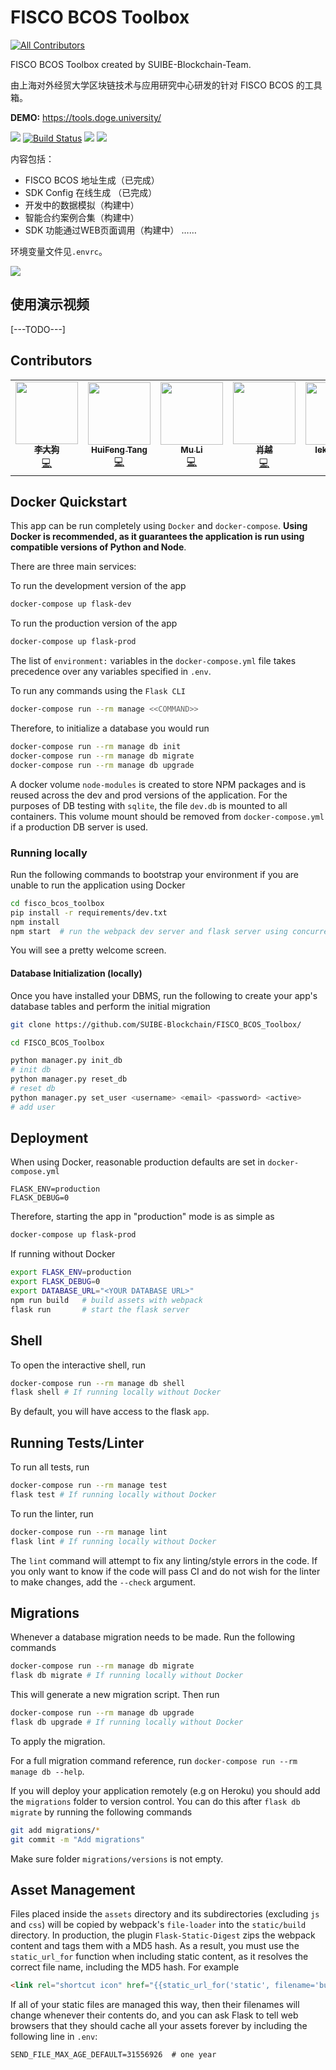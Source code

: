 # FISCO BCOS Toolbox
<!-- ALL-CONTRIBUTORS-BADGE:START - Do not remove or modify this section -->
[![All Contributors](https://img.shields.io/badge/all_contributors-7-orange.svg?style=flat-square)](#contributors-)
<!-- ALL-CONTRIBUTORS-BADGE:END -->
FISCO BCOS Toolbox created by SUIBE-Blockchain-Team.

由上海对外经贸大学区块链技术与应用研究中心研发的针对 FISCO BCOS 的工具箱。

**DEMO:** <https://tools.doge.university/>

![](https://img.shields.io/badge/SUIBE--B-CopyRight-blue)
  [![Build Status](https://travis-ci.com/SUIBE-Blockchain/FISCO_BCOS_Toolbox.svg?branch=master)](https://travis-ci.com/SUIBE-Blockchain/FISCO_BCOS_Toolbox)
  ![](https://img.shields.io/badge/language-python-orange.svg)
  ![](https://img.shields.io/badge/license-MIT-000000.svg)

内容包括：

- FISCO BCOS 地址生成（已完成）
- SDK Config 在线生成 （已完成）
- 开发中的数据模拟（构建中）
- 智能合约案例合集（构建中）
- SDK 功能通过WEB页面调用（构建中）
……

环境变量文件见`.envrc`。

![](https://tva1.sinaimg.cn/large/007S8ZIlly1ge8j964uioj31j10u0470.jpg)

## 使用演示视频

[---TODO---]

## Contributors

<!-- ALL-CONTRIBUTORS-LIST: START - Do not remove or modify this section -->
<!-- ALL-CONTRIBUTORS-LIST:START - Do not remove or modify this section -->
<!-- prettier-ignore-start -->
<!-- markdownlint-disable -->
<table>
  <tr>
    <td align="center"><a href="https://github.com/leeduckgo"><img src="https://avatars1.githubusercontent.com/u/12784118?v=4" width="100px;" alt=""/><br /><sub><b>李大狗</b></sub></a><br /><a href="https://github.com/SUIBE-Blockchain/FISCO_BCOS_Toolbox/commits?author=leeduckgo" title="Code">💻</a></td>
    <td align="center"><a href="https://blog.csdn.net/qq_19381989"><img src="https://avatars3.githubusercontent.com/u/45918704?v=4" width="100px;" alt=""/><br /><sub><b>HuiFeng Tang</b></sub></a><br /><a href="https://github.com/SUIBE-Blockchain/FISCO_BCOS_Toolbox/commits?author=99Kies" title="Code">💻</a></td>
    <td align="center"><a href="https://github.com/dengcheng6502"><img src="https://avatars0.githubusercontent.com/u/30894162?v=4" width="100px;" alt=""/><br /><sub><b>Mu Li</b></sub></a><br /><a href="https://github.com/SUIBE-Blockchain/FISCO_BCOS_Toolbox/commits?author=dengcheng6502" title="Code">💻</a></td>
    <td align="center"><a href="http://cnmf.net.cn"><img src="https://avatars1.githubusercontent.com/u/42673461?v=4" width="100px;" alt=""/><br /><sub><b>肖越</b></sub></a><br /><a href="https://github.com/SUIBE-Blockchain/FISCO_BCOS_Toolbox/commits?author=xiaoyue2019" title="Code">💻</a></td>
    <td align="center"><a href="https://github.com/lekko1988"><img src="https://avatars0.githubusercontent.com/u/19570787?v=4" width="100px;" alt=""/><br /><sub><b>lekko1988</b></sub></a><br /><a href="https://github.com/SUIBE-Blockchain/FISCO_BCOS_Toolbox/commits?author=lekko1988" title="Code">💻</a></td>
    <td align="center"><a href="http://hqwangningbo.gitee.io"><img src="https://avatars2.githubusercontent.com/u/57781136?v=4" width="100px;" alt=""/><br /><sub><b>hqwangningbo</b></sub></a><br /><a href="https://github.com/SUIBE-Blockchain/FISCO_BCOS_Toolbox/commits?author=hqwangningbo" title="Code">💻</a></td>
    <td align="center"><a href="https://github.com/whtech"><img src="https://avatars1.githubusercontent.com/u/8427564?v=4" width="100px;" alt=""/><br /><sub><b>whtech</b></sub></a><br /><a href="#infra-whtech" title="Infrastructure (Hosting, Build-Tools, etc)">🚇</a></td>
  </tr>
</table>

<!-- markdownlint-enable -->
<!-- prettier-ignore-end -->
<!-- ALL-CONTRIBUTORS-LIST:END -->
<!-- ALL-CONTRIBUTORS-LIST:END -->

## Docker Quickstart

This app can be run completely using `Docker` and `docker-compose`. **Using Docker is recommended, as it guarantees the application is run using compatible versions of Python and Node**.

There are three main services:

To run the development version of the app

```bash
docker-compose up flask-dev
```

To run the production version of the app

```bash
docker-compose up flask-prod
```

The list of `environment:` variables in the `docker-compose.yml` file takes precedence over any variables specified in `.env`.

To run any commands using the `Flask CLI`

```bash
docker-compose run --rm manage <<COMMAND>>
```

Therefore, to initialize a database you would run

```bash
docker-compose run --rm manage db init
docker-compose run --rm manage db migrate
docker-compose run --rm manage db upgrade
```

A docker volume `node-modules` is created to store NPM packages and is reused across the dev and prod versions of the application. For the purposes of DB testing with `sqlite`, the file `dev.db` is mounted to all containers. This volume mount should be removed from `docker-compose.yml` if a production DB server is used.

### Running locally

Run the following commands to bootstrap your environment if you are unable to run the application using Docker

```bash
cd fisco_bcos_toolbox
pip install -r requirements/dev.txt
npm install
npm start  # run the webpack dev server and flask server using concurrently
```

You will see a pretty welcome screen.

#### Database Initialization (locally)

Once you have installed your DBMS, run the following to create your app's
database tables and perform the initial migration

```bash
git clone https://github.com/SUIBE-Blockchain/FISCO_BCOS_Toolbox/

cd FISCO_BCOS_Toolbox

python manager.py init_db
# init db
python manager.py reset_db
# reset db
python manager.py set_user <username> <email> <password> <active>
# add user
```

## Deployment

When using Docker, reasonable production defaults are set in `docker-compose.yml`

```text
FLASK_ENV=production
FLASK_DEBUG=0
```

Therefore, starting the app in "production" mode is as simple as

```bash
docker-compose up flask-prod
```

If running without Docker

```bash
export FLASK_ENV=production
export FLASK_DEBUG=0
export DATABASE_URL="<YOUR DATABASE URL>"
npm run build   # build assets with webpack
flask run       # start the flask server
```

## Shell

To open the interactive shell, run

```bash
docker-compose run --rm manage db shell
flask shell # If running locally without Docker
```

By default, you will have access to the flask `app`.

## Running Tests/Linter

To run all tests, run

```bash
docker-compose run --rm manage test
flask test # If running locally without Docker
```

To run the linter, run

```bash
docker-compose run --rm manage lint
flask lint # If running locally without Docker
```

The `lint` command will attempt to fix any linting/style errors in the code. If you only want to know if the code will pass CI and do not wish for the linter to make changes, add the `--check` argument.

## Migrations

Whenever a database migration needs to be made. Run the following commands

```bash
docker-compose run --rm manage db migrate
flask db migrate # If running locally without Docker
```

This will generate a new migration script. Then run

```bash
docker-compose run --rm manage db upgrade
flask db upgrade # If running locally without Docker
```

To apply the migration.

For a full migration command reference, run `docker-compose run --rm manage db --help`.

If you will deploy your application remotely (e.g on Heroku) you should add the `migrations` folder to version control.
You can do this after `flask db migrate` by running the following commands

```bash
git add migrations/*
git commit -m "Add migrations"
```

Make sure folder `migrations/versions` is not empty.

## Asset Management

Files placed inside the `assets` directory and its subdirectories
(excluding `js` and `css`) will be copied by webpack's
`file-loader` into the `static/build` directory. In production, the plugin
`Flask-Static-Digest` zips the webpack content and tags them with a MD5 hash.
As a result, you must use the `static_url_for` function when including static content,
as it resolves the correct file name, including the MD5 hash.
For example

```html
<link rel="shortcut icon" href="{{static_url_for('static', filename='build/img/favicon.ico') }}">
```

If all of your static files are managed this way, then their filenames will change whenever their
contents do, and you can ask Flask to tell web browsers that they
should cache all your assets forever by including the following line
in ``.env``:

```text
SEND_FILE_MAX_AGE_DEFAULT=31556926  # one year
```
